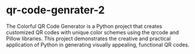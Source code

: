 # qr-code-genrater-2

The Colorful QR Code Generator is a Python project that creates customized QR codes with unique color schemes using the qrcode and Pillow libraries. This project demonstrates the creative and practical application of Python in generating visually appealing, functional QR codes.
